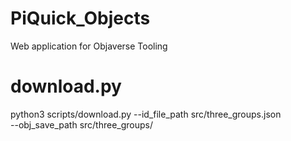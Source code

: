 # PiQuick_Objects
 Web application for Objaverse Tooling

# download.py
python3 scripts/download.py --id_file_path src/three_groups.json\
                    --obj_save_path src/three_groups/

